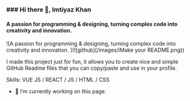 ### ### Hi there 👋, Imtiyaz Khan
#### A passion for programming & designing, turning complex code into creativity and innovation. 
![A passion for programming & designing, turning complex code into creativity and innovation. ](![github](/images/iMake your README.png))

I made this project just for fun, it allows you to create nice and simple GitHub Readme files that you can copy/paste and use in your profile.

Skills: VUE JS / REACT / JS / HTML / CSS

- 🔭 I’m currently working on this page. 






